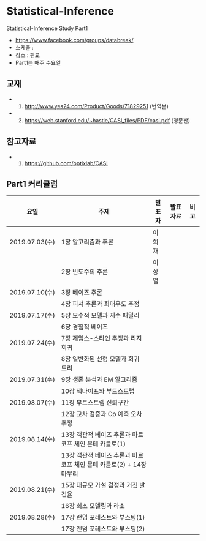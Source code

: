 # Statistical-Inference

Statistical-Inference Study Part1

* https://www.facebook.com/groups/databreak/
* 스케줄 : 
* 장소 : 판교
* Part1는 매주 수요일


## 교재

* 1. http://www.yes24.com/Product/Goods/71829251 (번역본)
* 2. https://web.stanford.edu/~hastie/CASI_files/PDF/casi.pdf (영문판)

## 참고자료

* 1. https://github.com/optixlab/CASI


## Part1 커리큘럼
|요일   |주제   |발표자   |발표자료   |비고|
|---|---|---|---|---|
|2019.07.03(수)|1장 알고리즘과 추론|이희재|||
||2장 빈도주의 추론|이상열||
|2019.07.10(수)|3장 베이즈 추론||||
||4장 피셔 추론과 최대우도 추정|||
|2019.07.17(수)|5장 모수적 모델과 지수 패밀리||||
||6장 경험적 베이즈|||
|2019.07.24(수)|7장 제임스-스타인 추정과 리지 회귀||||
||8장 일반화된 선형 모델과 회귀 트리|||
|2019.07.31(수)|9장 생존 분석과 EM 알고리즘||||
||10장 잭나이프와 부트스트랩|||
|2019.08.07(수)|11장 부트스트랩 신뢰구간||||
||12장 교차 검증과 Cp 예측 오차 추정|||
|2019.08.14(수)|13장 객관적 베이즈 추론과 마르코프 체인 몬테 카를로(1)||||
||13장 객관적 베이즈 추론과 마르코프 체인 몬테 카를로(2) + 14장 마무리|||
|2019.08.21(수)|15장 대규모 가설 검정과 거짓 발견율||||
||16장 희소 모델링과 라소|||
|2019.08.28(수)|17장 랜덤 포레스트와 부스팅(1)||||
||17장 랜덤 포레스트와 부스팅(2)|||


